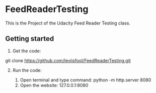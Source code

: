 # FeedReaderTesting

This is the Project of the Udacity Feed Reader Testing class.

## Getting started

1. Get the code:

git clone https://github.com/leviisfool/FeedReaderTesting.git

2. Run the code:

    1. Open terminal and type command: python -m http.server 8080
    2. Open the website: 127.0.0.1:8080